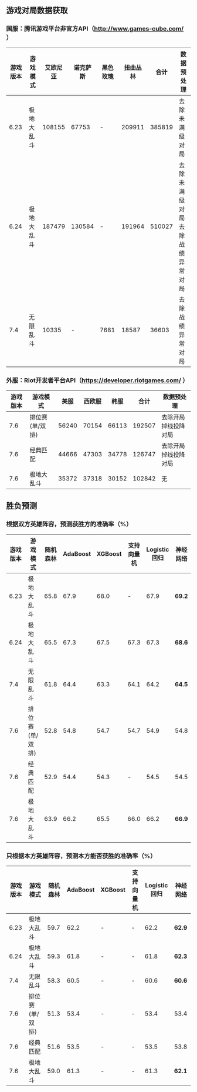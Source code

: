 ## 游戏对局数据获取

### 国服：腾讯游戏平台非官方API（http://www.games-cube.com/ ）

|游戏版本|游戏模式|艾欧尼亚|诺克萨斯|黑色玫瑰|扭曲丛林|合计|数据预处理|
| ------- | ------------ | -------- | -------- | -------- | -------- | -------- | ------------------------------ |
|6.23|极地大乱斗|108155|67753|-|209911|385819|去除未满级对局|
|6.24|极地大乱斗|187479|130584|-|191964|510027|去除未满级对局<br>去除战绩异常对局|
|7.4|无限乱斗|10335|-|7681|18587|36603|去除战绩异常对局|

### 外服：Riot开发者平台API（https://developer.riotgames.com/ ）

|游戏版本|游戏模式|美服|西欧服|韩服|合计|数据预处理|
| ------- | ------------ | -------- | -------- | -------- | -------- | ------------------------------ |
|7.6|排位赛(单/双排)|56240|70154|66113|192507|去除开局掉线投降对局|
|7.6|经典匹配|44666|47303|34778|126747|去除开局掉线投降对局|
|7.6|极地大乱斗|35372|37318|30152|102842|无|

## 胜负预测

### 根据双方英雄阵容，预测获胜方的准确率（%）

|游戏版本|游戏模式|随机森林|AdaBoost|XGBoost|支持向量机|Logistic回归|神经网络|
| ------ | ------------ | -------- | -------- | -------- | -------- | -------- | -------- |
|6.23|极地大乱斗| 65.8 | 67.9 | 68.0 | - | 67.9 | **69.2** |
|6.24|极地大乱斗| 65.5 | 67.3 | 67.5 | 67.3 | 67.3 | **68.6** |
|7.4|无限乱斗| 61.8 | 64.4 | 63.3 | 64.1 | 64.2 | **64.5** |
|7.6|排位赛(单/双排)| 52.8 | 54.8 | 54.7 | 54.7 | 54.9 | 54.8 |
|7.6|经典匹配| 52.9 | 54.4 | 54.3 | - | 54.5 | 54.5 |
|7.6|极地大乱斗| 63.9 | 66.2 | 65.5 | 66.0 | 66.2 | **66.9** |

### 只根据本方英雄阵容，预测本方能否获胜的准确率（%）				

|游戏版本|游戏模式|随机森林|AdaBoost|XGBoost|支持向量机|Logistic回归|神经网络|
| ------ | ------------ | -------- | -------- | -------- | -------- | -------- | -------- |
|6.23|极地大乱斗| 59.7 | 62.2 | - | - | 62.2 | **62.9** |
|6.24|极地大乱斗| 59.3 | 61.8 | - | - | 61.8 | **62.3** |
|7.4|无限乱斗| 58.3 | 60.5 | - | - | 60.6 | **60.6** |
|7.6|排位赛(单/双排)| 51.3 | 53.4 | - | - | 53.4 | 53.4 |
|7.6|经典匹配| 51.6 | 53.5 | - | - | 53.5 | 53.8 |
|7.6|极地大乱斗| 59.0 | 61.3 | - | - | 61.3 | **62.1** |
